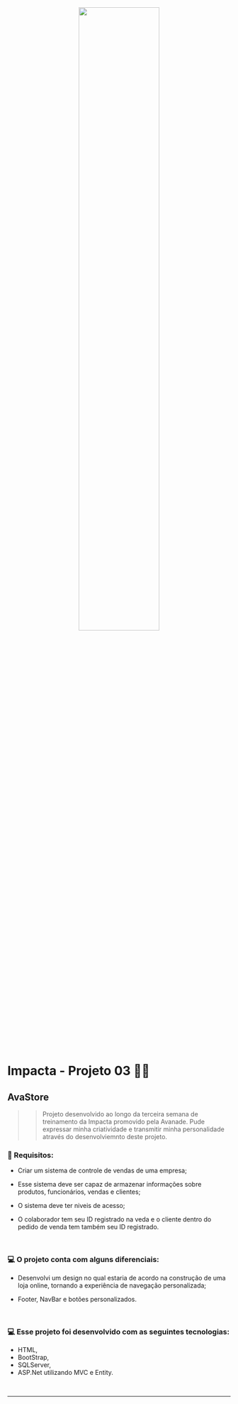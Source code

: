 <div align="center"><img width="60%" src="https://th.bing.com/th/id/OIP.WFgwyMmkfLFBn31R-awPrwHaCz?rs=1&pid=ImgDetMain"> </div>

# Impacta - Projeto 03 🚀🚀

## AvaStore
>> Projeto desenvolvido ao longo da terceira semana de treinamento da Impacta promovido pela Avanade. Pude expressar minha criatividade e transmitir minha personalidade através do desenvolviemnto deste projeto.

### 📒 Requisitos:
<ul>
<li><p>Criar um sistema de controle de vendas de uma empresa;</p></li>  
<li><p>Esse sistema deve ser capaz de armazenar informações sobre produtos, funcionários, vendas e clientes;</p></li>
<li><p>O sistema deve ter niveis de acesso;</p></li>
<li><p>O colaborador tem seu ID registrado na veda e o cliente dentro do pedido de venda tem também seu ID registrado.</p></li>
</ul>
<br>

### 💻 O projeto conta com alguns diferenciais:
<ul>
  <li><p> Desenvolvi um design no qual estaria de acordo na construção de uma loja online, tornando a experiência de navegação personalizada;</p></li>
  <li><p> Footer, NavBar e botões personalizados. </p></li>
</ul>
<br>

### 💻 Esse projeto foi desenvolvido com as seguintes tecnologias:

- HTML,
- BootStrap,
- SQLServer,
- ASP.Net utilizando MVC e Entity.
  
<br><hr><br>
